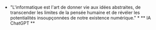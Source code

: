 * "L'informatique est l'art de donner vie aux idées abstraites, de transcender les limites de la pensée humaine et de révéler les potentialités insoupçonnées de notre existence numérique." *
** IA ChatGPT **
